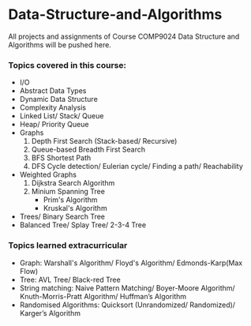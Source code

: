 # Data-Structure-and-Algorithms
All projects and assignments of Course COMP9024 Data Structure and Algorithms will be pushed here.
### Topics covered in this course:
+ I/O
+ Abstract Data Types
+ Dynamic Data Structure
+ Complexity Analysis
+ Linked List/ Stack/ Queue
+ Heap/ Priority Queue
+ Graphs
  1. Depth First Search (Stack-based/ Recursive)
  2. Queue-based Breadth First Search
  3. BFS Shortest Path
  4. DFS Cycle detection/ Eulerian cycle/ Finding a path/ Reachability
+ Weighted Graphs
  1. Dijkstra Search Algorithm
  2. Minium Spanning Tree
      + Prim's Algorithm
      + Kruskal's Algorithm
+ Trees/ Binary Search Tree
+ Balanced Tree/ Splay Tree/ 2-3-4 Tree

### Topics learned extracurricular
+ Graph: Warshall's Algorithm/ Floyd's Algorithm/ Edmonds-Karp(Max Flow)
+ Tree: AVL Tree/ Black-red Tree
+ String matching: Naive Pattern Matching/ Boyer-Moore Algorithm/ Knuth-Morris-Pratt Algorithm/ Huffman’s Algorithm
+ Randomised Algorithms: Quicksort (Unrandomized/ Randomized)/ Karger’s Algorithm
